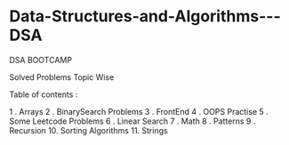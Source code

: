 # Data-Structures-and-Algorithms---DSA

DSA BOOTCAMP

Solved  Problems Topic Wise

Table of contents : 

1 . Arrays
2 . BinarySearch Problems
3 . FrontEnd
4 . OOPS Practise
5 . Some Leetcode Problems
6 . Linear Search
7 . Math
8 . Patterns
9 . Recursion
10. Sorting Algorithms
11. Strings
